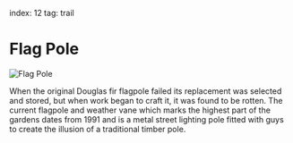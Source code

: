 index: 12
tag: trail

# Flag Pole

![Flag Pole](images/flag-pole.jpg)

When the original Douglas fir flagpole failed its replacement was
selected and stored, but when work began to craft it, it was found to
be rotten. The current flagpole and weather vane which marks the
highest part of the gardens dates from 1991 and is a metal street
lighting pole fitted with guys to create the illusion of a traditional
timber pole.
